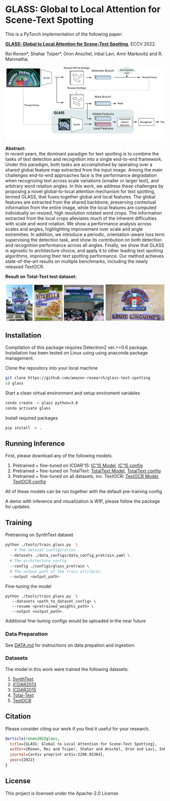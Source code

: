 # GLASS: Global to Local Attention for Scene-Text Spotting


This is a PyTorch implementation of the following paper:

[**GLASS: Global to Local Attention for Scene-Text Spotting**](https://arxiv.org/abs/2208.03364), ECCV 2022.

Roi Ronen*, Shahar Tsiper*, Oron Anschel, Inbal Lavi, Amir Markovitz and R. Manmatha.

![Intro Figure](readme/architecture.png)

**Abstract:**<br>
In recent years, the dominant paradigm for text spotting is to combine the tasks of text detection and recognition into a single end-to-end framework. 
Under this paradigm, both tasks are accomplished by operating over a shared global feature map extracted from the input image.
Among the main challenges end-to-end approaches face is the performance degradation when recognizing text across scale variations (smaller or larger text), and arbitrary word rotation angles.
In this work, we address these challenges by proposing a novel global-to-local attention mechanism for text spotting, termed GLASS, that fuses together global and local features.
The global features are extracted from the shared backbone, preserving contextual information from the entire image, while the local features are computed individually on resized, high resolution rotated word crops. 
The information extracted from the local crops alleviates much of the inherent difficulties with scale and word rotation.
We show a performance analysis across scales and angles, highlighting improvement over scale and angle extremities.
In addition, we introduce a periodic, orientation-aware loss term supervising the detection task, and show its contribution on both detection and recognition performance across all angles.
Finally, we show that GLASS is agnostic to architecture choice, and apply it to other leading text spotting algorithms, improving their text spotting performance.
Our method achieves state-of-the-art results on multiple benchmarks, including the newly released TextOCR.


**Result on Total-Text test dataset:**

![Results Figure](readme/results.png)



## Installation
Compilation of this package requires Detectron2 ver.>=0.6 package. Installation has been tested on  Linux using using anaconda package management.

Clone the repository into your local machine
```bash
git clone https://github.com/amazon-research/glass-text-spotting
cd glass
```

Start a clean virtual environment and setup enviroment variables
```bash
conda create -n glass python=3.8
conda activate glass
```

Install required packages
```bash
pip install -e .
```

## Running Inference

First, please download any of the following models:

1. Pretrained + fine-tuned on ICDAR'15: [IC'15 Model](https://glass-text-spotting.s3.eu-west-1.amazonaws.com/models/glass_250k_icdar15_fintune.pth), [IC'15 config](https://glass-text-spotting.s3.eu-west-1.amazonaws.com/configs/glass_config_icdar15.yaml)
2. Pretrained + fine-tuned on TotalText: [TotalText Model](https://glass-text-spotting.s3.eu-west-1.amazonaws.com/models/glass_250k_totaltext_finetune.pth), [TotalText config](https://glass-text-spotting.s3.eu-west-1.amazonaws.com/configs/glass_config_totaltext.yaml)
3. Pretrained + fine-tuned on all datasets, inc. TextOCR: [TextOCR Model](https://glass-text-spotting.s3.eu-west-1.amazonaws.com/models/glass_250k_full_textocr_finetune.pth), [TextOCR config](https://glass-text-spotting.s3.eu-west-1.amazonaws.com/configs/glass_config_textocr.yaml)

All of these models can be run together with the default pre-training config

A demo with inference and visualization is WIP, please follow the package for updates.

## Training

Pretraining on SynthText dataset
```bash
python ./tools/train_glass.py  \
    # The dataset configuration
  --datasets ./data_configs/data_config_pretrain.yaml \
  # The architecture config
  --config ./configs/glass_pretrain \
  # The output path of the train artifacts
  --output <output_path>              
```

Fine-tuning the model
```
python ./tools/train_glass.py  \
   --datasets <path_to_dataset_config> \
   --resume <pretrained_weights_path> \
   --output <output_path>
```

Additional fine-tuning configs would be uploaded in the near future

### Data Preparation

See [DATA.md](DATA.md) for instructions on data prepation and ingestion.

### Datasets

The model in this work were trained the following datasets:

1. [SynthText](https://www.robots.ox.ac.uk/~vgg/data/scenetext/)
2. [ICDAR2013](https://rrc.cvc.uab.es/)
3. [ICDAR2015](https://rrc.cvc.uab.es/)
4. [Total-Text](https://www.robots.ox.ac.uk/~vgg/data/scenetext/)
5. [TextOCR](https://textvqa.org/textocr/dataset/)



## Citation
Please consider citing our work if you find it useful for your research.

```bibtex
@article{ronen2022glass,
  title={GLASS: Global to Local Attention for Scene-Text Spotting},
  author={Ronen, Roi and Tsiper, Shahar and Anschel, Oron and Lavi, Inbal and Markovitz, Amir and Manmatha, R},
  journal={arXiv preprint arXiv:2208.03364},
  year={2022}
}
```


## License

This project is licensed under the Apache-2.0 License.
